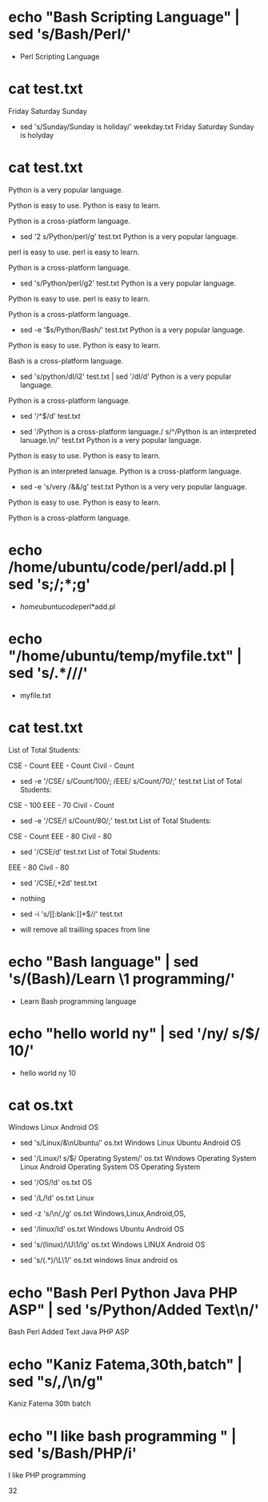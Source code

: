 # echo "Bash Scripting Language" | sed 's/Bash/Perl/'
- Perl Scripting Language

# cat test.txt
Friday
Saturday
Sunday

- sed 's/Sunday/Sunday is holiday/' weekday.txt
Friday
Saturday
Sunday is holyday

# cat test.txt
Python is a very popular language.

Python is easy to use. Python is easy to learn.

Python is a cross-platform language.

- sed '2 s/Python/perl/g' test.txt 
Python is a very popular language.

perl is easy to use. perl is easy to learn.

Python is a cross-platform language.

- sed 's/Python/perl/g2' test.txt
Python is a very popular language.

Python is easy to use. perl is easy to learn.

Python is a cross-platform language.

- sed -e '$s/Python/Bash/' test.txt
Python is a very popular language.

Python is easy to use. Python is easy to learn.

Bash is a cross-platform language. 

- sed 's/python/dl/i2' test.txt | sed '/dl/d'
Python is a very popular language.

Python is a cross-platform language.

- sed '/^$/d' test.txt

- sed '/Python is a cross-platform language./ s/^/Python is an interpreted lanuage.\n/' test.txt
Python is a very popular language.

Python is easy to use. Python is easy to learn.

Python is an interpreted lanuage.
Python is a cross-platform language.

- sed -e 's/very /&&/g' test.txt
Python is a very very popular language.

Python is easy to use. Python is easy to learn.

Python is a cross-platform language.
# echo /home/ubuntu/code/perl/add.pl | sed 's;/;\*;g' 
- *home*ubuntu*code*perl*add.pl

# echo "/home/ubuntu/temp/myfile.txt" | sed 's/.*\///'
- myfile.txt

# cat test.txt
List of Total Students: 

CSE - Count
EEE - Count
Civil - Count

- sed  -e '/CSE/ s/Count/100/; /EEE/ s/Count/70/;' test.txt
List of Total Students:

CSE - 100
EEE - 70
Civil - Count

- sed -e '/CSE/! s/Count/80/;' test.txt
List of Total Students:

CSE - Count
EEE - 80
Civil - 80

- sed '/CSE/d' test.txt
List of Total Students:

EEE - 80
Civil - 80

- sed '/CSE/,+2d' test.txt
- nothing 

-  sed -i 's/[[:blank:]]*$//' test.txt
- will remove all trailling spaces from line 

# echo "Bash language" | sed  's/\(Bash\)/Learn \1 programming/'
- Learn Bash programming language

# echo "hello world ny" | sed '/ny/ s/$/ 10/'
- hello world ny 10

# cat os.txt
Windows
Linux
Android
OS

- sed 's/Linux/&\nUbuntu/' os.txt
Windows
Linux
Ubuntu
Android
OS

- sed '/Linux/! s/$/ Operating System/' os.txt
Windows Operating System
Linux
Android Operating System
OS Operating System

- sed '/OS/!d' os.txt
OS

- sed '/L/!d' os.txt
Linux

- sed -z 's/\n/,/g' os.txt
Windows,Linux,Android,OS,

- sed '/linux/Id' os.txt
Windows
Ubuntu
Android
OS

- sed 's/\(linux\)/\U\1/Ig' os.txt
Windows
LINUX
Android
OS

- sed  's/\(.*\)/\L\1/' os.txt
windows
linux
android
os

# echo "Bash Perl Python Java PHP ASP" | sed 's/Python/Added Text\n/'
Bash Perl Added Text
 Java PHP ASP

# echo "Kaniz Fatema,30th,batch" | sed "s/,/\n/g"
Kaniz Fatema
30th
batch

#  echo "I like bash programming " | sed 's/Bash/PHP/i'
I like PHP programming


32